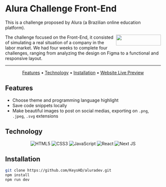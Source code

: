 # Alura Challenge Front-End

This is a challenge proposed by Alura (a Brazilian online education platform).

<img align="right" width="145" height="35" src="https://i.imgur.com/8FKZTQp.png">

The challenge focused on the Front-End, it consisted of simulating a real situation of a company in the labor market. We had four weeks to complete four challenges, ranging from analyzing the design on Figma to a functional and responsive layout.

---

<p align="center">
 <a href="#features">Features</a> • 
 <a href="#technology">Technology</a> • 
 <a href="#installation">Installation</a> •
 <a href="https://aluradev.vercel.app/">Website Live Preview</a>
</p>

## Features
- Choose theme and programming language highlight 
- Save code snippets locally
- Make beautiful images to post on social medias, exporting on `.png`, `.jpeg`, `.svg` extensions 

## Technology
<p align="center">
  <img alt="HTML5" src="https://img.shields.io/badge/html5-%23E34F26.svg?style=for-the-badge&logo=html5&logoColor=white"/>
  <img alt="CSS3" src="https://img.shields.io/badge/css3-%231572B6.svg?style=for-the-badge&logo=css3&logoColor=white"/>
  <img alt="JavaScript" src="https://img.shields.io/badge/javascript-%23323330.svg?style=for-the-badge&logo=javascript&logoColor=%23F7DF1E"/>
  <img alt="React" src="https://img.shields.io/badge/react-%2320232a.svg?style=for-the-badge&logo=react&logoColor=%2361DAFB"/>
  <img alt="Next JS" src="https://img.shields.io/badge/next.js-000000?style=for-the-badge&logo=nextdotjs&logoColor=white">
</p>

## Installation

```bash
git clone https://github.com/KeysHD/aluradev.git
npm install
npm run dev
```

